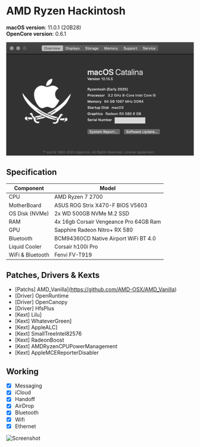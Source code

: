 # AMD Ryzen Hackintosh

**macOS version**: 11.0.1 (20B28)  
**OpenCore version**: 0.6.1 

![Screenshot](https://github.com/kdbaustert/ryzen-hackintosh/blob/master/images/about-mac.png)

## Specification
| Component        | Model                                  |
| ---------------- | -------------------------------------- |
| CPU              | AMD Ryzen 7 2700                       |
| MotherBoard      | ASUS ROG Strix X470-F BIOS V5603       |
| OS Disk (NVMe)   | 2x WD 500GB NVMe M.2 SSD               |
| RAM              | 4x 16gb Corsair Vengeance Pro 64GB Ram |
| GPU              | Sapphire Radeon Nitro+ RX 580          |
| Bluetooth        | BCM94360CD Native Airport WiFi BT 4.0  |
| Liquid Cooler    | Corsair h100i Pro                      |
| WiFi & Bluetooth | Fenvi FV-T919                          |

## Patches, Drivers & Kexts

- [Patchs] AMD_Vanilla](https://github.com/AMD-OSX/AMD_Vanilla)
- [Driver] OpenRuntime
- [Driver] OpenCanopy
- [Driver] HfsPlus
- [Kext] Lilu]
- [Kext] WhateverGreen]
- [Kext] AppleALC]
- [Kext] SmallTreeIntel82576
- [Kext] RadeonBoost
- [Kext] AMDRyzenCPUPowerManagement
- [Kext] AppleMCEReporterDisabler


## Working

- [x] Messaging
- [x] iCloud
- [x] Handoff
- [x] AirDrop
- [x] Bluetooth
- [x] Wifi
- [x] Ethernet

![Screenshot](https://github.com/kdbaustert/ryzen-hackintosh/blob/master/images/IMG_5963.png)
